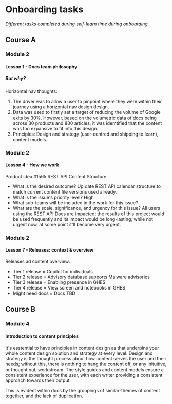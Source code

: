 <!-- 
  <<< Author notes: Header of the course >>> 
  Include a 1280×640 image, course title in sentence case, and a concise description in emphasis.
  In your repository settings: enable template repository, add your 1280×640 social image, auto delete head branches.
  Add your open source license, GitHub uses Creative Commons Attribution 4.0 International.
-->

# Onboarding tasks

_Different tasks completed during self-learn time during onboarding._

## Course A 
### Module 2 
#### Lesson 1 - Docs team philosophy

##### But why?
Horizontal nav thoughts: 
1. The driver was to allow a user to pinpoint where they were within their journey using a horizontal nav design design.
2. Data was used to firstly set a target of reducing the volume of Google exits by 30%. However, based on the volumetric data of docs being across 30 products and 800 articles, it was idemtified that the content was too expansive to fit into this design. 
3. Principles: Design and strategy (user-centred and shipping to learn), content models.

### Module 2 
#### Lesson 4 - How we work
Product idea #1565 REST API Content Structure
- What is the desired outcome? Up;date REST API calendar structure to match current content file versions used already.
- What is the issue's priority level? High
- What sub-teams will be included in the work for this issue? 
- What are the scale, significance, and urgency for this issue? All users using the REST API Docs are impacted; the results of this project would be used frequently and its impact would be long-lasting; while not urgent now, at some point it'll become very urgent.

### Module 2 
#### Lesson 7 - Releases: context & overview
Releases ad content overview:
- Tier 1 release = Copilot for individuals
- Tier 2 release = Advisory database supports Malware advisories
- Tier 3 release = Enabling presence in GHES
- Tier 4 release = View screen and notebooks in GHES
- Might need docs = Docs TBD

## Course B
### Module 4
#### Introduction to content principles
It's esstential to have principles in content design as that underpins your whole content design solution and strategy at every level. Design and strategy is the thought process about how content serves the user and their needs; without this, there is nothing to hang the content off, or any inituitive, or thought out, workstream. The style guides and content models ensure a consistent experience for the user, with each writer providing a consistent approach towards their output.

This is evident within docs by the groupings of similar-themes of content together, and the lack of duplication.
